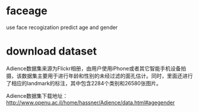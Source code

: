 # faceage
use face recogization predict age and gender
# download dataset
Adience数据集来源为Flickr相册，由用户使用iPhone或者其它智能手机设备拍摄，该数据集主要用于进行年龄和性别的未经过滤的面孔估计。同时，里面还进行了相应的landmark的标注，其中包含2284个类别和26580张图片。

Adience数据集下载地址：http://www.openu.ac.il/home/hassner/Adience/data.html#agegender

